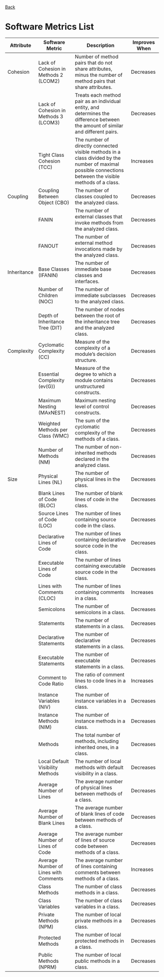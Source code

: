 [Back](https://opus-research.github.io/decay_factors_replication/)

# Software Metrics List

| Attribute   | Software Metric                       | Description                                                                                                                                               | Improves When |
|-------------|---------------------------------------|-----------------------------------------------------------------------------------------------------------------------------------------------------------|---------------|
| Cohesion    | Lack of Cohesion in Methods 2 (LCOM2) | Number of method pairs that do not share attributes, minus the number of method pairs that share attributes.                                              | Decreases     |
|             | Lack of Cohesion in Methods 3 (LCOM3) | Treats each method pair as an individual entity, and determines the difference between the amount of similar and different pairs.                         | Decreases     |
|             | Tight Class Cohesion (TCC)            | The number of directly connected visible methods in a class divided by the number of maximal possible connections between the visible methods of a class. | Increases     |
| Coupling    | Coupling Between Object (CBO)         | The number of classes coupled to the analyzed class.                                                                                                      | Decreases     |
|             | FANIN                                 | The number of external classes that invoke methods from the analyzed class.                                                                               | Decreases     |
|             | FANOUT                                | The number of external method invocations made by the analyzed class.                                                                                     | Decreases     |
| Inheritance | Base Classes (IFANIN)                 | The number of immediate base classes and interfaces.                                                                                                      | Decreases     |
|             | Number of Children (NOC)              | The number of immediate subclasses to the analyzed class.                                                                                                 | Decreases     |
|             | Depth of Inheritance Tree (DIT)       | The number of nodes between the root of the inheritance tree and the analyzed class.                                                                      | Decreases     |
| Complexity  | Cyclomatic Complexity (CC)            | Measure of the complexity of a module’s decision structure.                                                                                               | Decreases     |
|             | Essential Complexity (ev(G))          | Measure of the degree to which a module contains unstructured constructs.                                                                                 | Decreases     |
|             | Maximum Nesting (MAxNEST)             | Maximum nesting level of control constructs.                                                                                                              | Decreases     |
|             | Weighted Methods per Class (WMC)      | The sum of the cyclomatic complexity of the methods of a class.                                                                                           | Decreases     |
|             | Number of Methods (NM)                | The number of non-inherited methods declared in the analyzed class.                                                                                       | Decreases     |
| Size        | Physical Lines (NL)                   | The number of physical lines in the class.                                                                                                                | Decreases     |
|             | Blank Lines of Code (BLOC)            | The number of blank lines of code in the class.                                                                                                           | Decreases     |
|             | Source Lines of Code (LOC)            | The number of lines containing source code in the class.                                                                                                  | Decreases     |
|             | Declarative Lines of Code             | The number of lines containing declarative source code in the class.                                                                                      | Decreases     |
|             | Executable Lines of Code              | The number of lines containing executable source code in the class.                                                                                       | Decreases     |
|             | Lines with Comments (CLOC)            | The number of lines containing comments in a class.                                                                                                       | Increases     |
|             | Semicolons                            | The number of semicolons in a class.                                                                                                                      | Decreases     |
|             | Statements                            | The number of statements in a class.                                                                                                                      | Decreases     |
|             | Declarative Statements                | The number of declarative statements in a class.                                                                                                          | Decreases     |
|             | Executable Statements                 | The number of executable statements in a class.                                                                                                           | Decreases     |
|             | Comment to Code Ratio                 | The ratio of comment lines to code lines in a class.                                                                                                      | Increases     |
|             | Instance Variables (NIV)              | The number of instance variables in a class.                                                                                                              | Decreases     |
|             | Instance Methods (NIM)                | The number of instance methods in a class.                                                                                                                | Decreases     |
|             | Methods                               | The total number of methods, including inherited ones, in a class.                                                                                        | Decreases     |
|             | Local Default Visibility Methods      | The number of local methods with default visibility in a class.                                                                                           | Decreases     |
|             | Average Number of Lines               | The average number of physical lines between methods of a class.                                                                                          | Decreases     |
|             | Average Number of Blank Lines         | The average number of blank lines of code between methods of a class.                                                                                     | Decreases     |
|             | Average Number of Lines of Code       | The average number of lines of source code between methods of a class.                                                                                    | Decreases     |
|             | Average Number of Lines with Comments | The average number of lines containing comments between methods of a class.                                                                               | Increases     |
|             | Class Methods                         | The number of class methods in a class.                                                                                                                   | Decreases     |
|             | Class Variables                       | The number of class variables in a class.                                                                                                                 | Decreases     |
|             | Private Methods (NPM)                 | The number of local private methods in a class.                                                                                                           | Decreases     |
|             | Protected Methods                     | The number of local protected methods in a class.                                                                                                         | Decreases     |
|             | Public Methods (NPRM)                 | The number of local public methods in a class.                                                                                                            | Decreases     | 